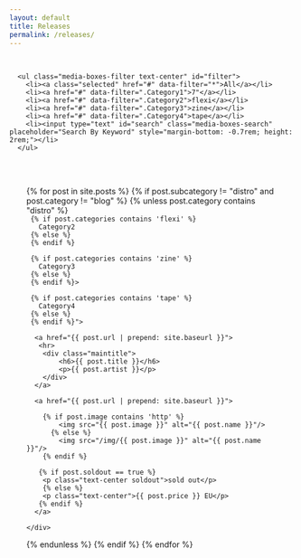 ```yaml
---
layout: default
title: Releases
permalink: /releases/
---
```

<br>

<div class="grid-section">
   <div class="content grid-container">
  
   <div class="filters-container contain-to-grid sticky">

      <ul class="media-boxes-filter text-center" id="filter">
        <li><a class="selected" href="#" data-filter="*">All</a></li>
        <li><a href="#" data-filter=".Category1">7"</a></li>
        <li><a href="#" data-filter=".Category2">flexi</a></li>
        <li><a href="#" data-filter=".Category3">zine</a></li>
        <li><a href="#" data-filter=".Category4">tape</a></li>
        <li><input type="text" id="search" class="media-boxes-search" placeholder="Search By Keyword" style="margin-bottom: -0.7rem; height: 2rem;"></li>
      </ul>

   </div>      

   <br>

  <div id="grid" style="padding: 30px">
  {% for post in site.posts %}      
   {%  if post.subcategory != "distro" and  post.category != "blog" %}   
   {% unless post.category contains "distro"  %}
    <div class="media-box 
     {% if post.categories contains '7"' %} 
       Category1 
     {% else %}
     {% endif %}
     
     {% if post.categories contains 'flexi' %} 
       Category2 
     {% else %}
     {% endif %}
     
     {% if post.categories contains 'zine' %} 
       Category3 
     {% else %}
     {% endif %}>

     {% if post.categories contains 'tape' %} 
       Category4
     {% else %}
     {% endif %}">
        
      <a href="{{ post.url | prepend: site.baseurl }}">
       <hr>
        <div class="maintitle">
	        <h6>{{ post.title }}</h6>
	        <p>{{ post.artist }}</p>
        </div>
      </a>

      <a href="{{ post.url | prepend: site.baseurl }}">

        {% if post.image contains 'http' %}
            <img src="{{ post.image }}" alt="{{ post.name }}"/>
          {% else %}
            <img src="/img/{{ post.image }}" alt="{{ post.name }}"/>
        {% endif %}
      
       {% if post.soldout == true %}
        <p class="text-center soldout">sold out</p>
        {% else %}
        <p class="text-center">{{ post.price }} EU</p>   
       {% endif %}
      </a>

    </div>

   {% endunless %}
   {% endif %}
  {% endfor %}
  </div>

  </div>
</div>
